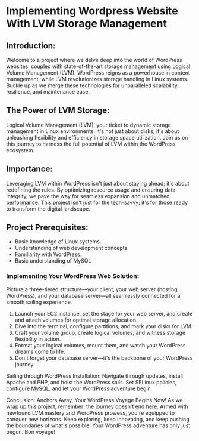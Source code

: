 # Implementing Wordpress Website With LVM Storage Management

## Introduction:
Welcome to a project where we delve deep into the world of WordPress websites, coupled with state-of-the-art storage management using Logical Volume Management (LVM). WordPress reigns as a powerhouse in content management, while LVM revolutionizes storage handling in Linux systems. Buckle up as we merge these technologies for unparalleled scalability, resilience, and maintenance ease.

## The Power of LVM Storage:
Logical Volume Management (LVM), your ticket to dynamic storage management in Linux environments. It's not just about disks; it's about unleashing flexibility and efficiency in storage space utilization. Join us on this journey to harness the full potential of LVM within the WordPress ecosystem.

## Importance:
Leveraging LVM within WordPress isn't just about staying ahead; it's about redefining the rules. By optimizing resource usage and ensuring data integrity, we pave the way for seamless expansion and unmatched performance. This project isn't just for the tech-savvy; it's for those ready to transform the digital landscape.


## Project Prerequisites:
* Basic knowledge of Linux systems.
* Understanding of web development concepts.
* Familiarity with WordPress.
* Basic understanding of MySQL

### Implementing Your WordPress Web Solution:
Picture a three-tiered structure—your client, your web server (hosting WordPress), and your database server—all seamlessly connected for a smooth sailing experience.

1. Launch your EC2 instance, set the stage for your web server, and create and attach volumes for optimal storage allocation.
2. Dive into the terminal, configure partitions, and mark your disks for LVM.
3. Craft your volume group, create logical volumes, and witness storage flexibility in action.
4. Format your logical volumes, mount them, and watch your WordPress dreams come to life.
5. Don't forget your database server—it's the backbone of your WordPress journey.

Sailing through WordPress Installation:
Navigate through updates, install Apache and PHP, and hoist the WordPress sails. Set SELinux policies, configure MySQL, and let your WordPress adventure begin.

Conclusion: Anchors Away, Your WordPress Voyage Begins Now!
As we wrap up this project, remember: the journey doesn't end here. Armed with newfound LVM mastery and WordPress prowess, you're equipped to conquer new horizons. Keep exploring, keep innovating, and keep pushing the boundaries of what's possible. Your WordPress adventure has only just begun. Bon voyage!
